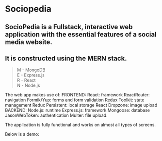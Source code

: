 # Sociopedia
## SocioPedia is a Fullstack, interactive web application with the essential features of a social media website. 
## It is constructed using the MERN stack. <br> 
> M - MongoDB <br>
> E - Express.js <br>
> R - React <br>
> N - Node.js <br>


The web app makes use of:
FRONTEND:
 React: framework
 ReactRouter: navigation
 Formik/Yup: forms and form validation 
 Redux Toolkit: state management
 Redux Persistent: local storage
 React Dropzone: image upload
BACKEND:
 Node.js: runtime
 Express.js: framework
 Mongoose: database
 JasonWebToken: authentication
 Multer: file upload. 
 
The application is fully functional and works on almost all types of screens.

Below is a demo:
